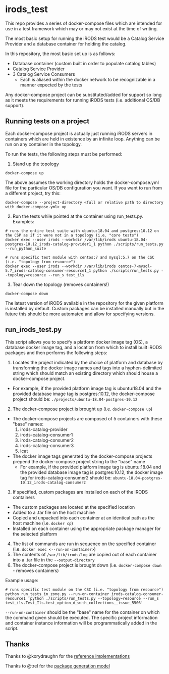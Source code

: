 # irods\_test

This repo provides a series of docker-compose files which are intended for use in a test framework which may or may not exist at the time of writing.

The most basic setup for running the iRODS test would be a Catalog Service Provider and a database container for holding the catalog.

In this repository, the most basic set up is as follows:
 - Database container (custom built in order to populate catalog tables)
 - Catalog Service Provider
 - 3 Catalog Service Consumers
    - Each is aliased within the docker network to be recognizable in a manner expected by the tests

Any docker-compose project can be substituted/added for support so long as it meets the requirements for running iRODS tests (i.e. additional OS/DB support).

## Running tests on a project

Each docker-compose project is actually just running iRODS servers in containers which are held in existence by an infinite loop. Anything can be run on any container in the topology.

To run the tests, the following steps must be performed:

1. Stand up the topology
```
docker-compose up
```
The above assumes the working directory holds the docker-compose.yml file for the particular OS/DB configuration you want. If you want to run from a different project, try this:
```
docker-compose --project-directory <full or relative path to directory with docker-compose.yml> up
```

2. Run the tests while pointed at the container using run\_tests.py. Examples:
```
# runs the entire test suite with ubuntu:18.04 and postgres:10.12 on the CSP as if it were not in a topology (i.e. "core tests")
docker exec --user irods --workdir /var/lib/irods ubuntu-18.04-postgres-10.12_irods-catalog-provider1_1 python ./scripts/run_tests.py --run_python_suite

# runs specific test module with centos:7 and mysql:5.7 on the CSC (i.e. "topology from resource")
docker exec --user irods --workdir /var/lib/irods centos-7-mysql-5.7_irods-catalog-consumer-resource1_1 python ./scripts/run_tests.py --topology=resource --run_s test_ils
```

3. Tear down the topology (removes containers!)
```
docker-compose down
```

The latest version of iRODS available in the repository for the given platform is installed by default.
Custom packages can be installed manually but in the future this should be more automated and allow for specifying versions.

## run\_irods\_test.py

This script allows you to specify a platform docker image tag (OS), a database docker image tag, and a location from which to install built iRODS packages and then performs the following steps:

1. Locates the project indicated by the choice of platform and database by transforming the docker image names and tags into a hyphen-delimited string which should match an existing directory which should house a docker-compose project.
 - For example, if the provided platform image tag is ubuntu:18.04 and the provided database image tag is postgres:10.12, the docker-compose project should be: `./projects/ubuntu-18.04-postgres-10.12`
2. The docker-compose project is brought up (i.e. `docker-compose up`)
 - The docker-compose projects are composed of 5 containers with these "base" names:
   1. irods-catalog-provider
   2. irods-catalog-consumer1
   3. irods-catalog-consumer2
   4. irods-catalog-consumer3
   5. icat
 - The docker image tags generated by the docker-compose projects prepend the docker-compose project string to the "base" name
   - For example, if the provided platform image tag is ubuntu:18.04 and the provided database image tag is postgres:10.12, the docker image tag for irods-catalog-consumer2 should be: `ubuntu-18.04-postgres-10.12_irods-catalog-consumer2`
3. If specified, custom packages are installed on each of the iRODS containers
 - The custom packages are located at the specified location
 - Added to a .tar file on the host machine
 - Copied and unpacked into each container at an identical path as the host machine (i.e. `docker cp`) 
 - Installed on each container using the appropriate package manager for the selected platform
4. The list of commands are run in sequence on the specified container (i.e. `docker exec <--run-on-container>`)
5. The contents of `/var/lib/irods/log` are copied out of each container into a .tar file in the `--output-directory`
6. The docker-compose project is brought down (i.e. `docker-compose down` - removes containers)

Example usage:
```
# runs specific test module on the CSC (i.e. "topology from resource")
python run_tests_in_zone.py --run-on-container irods-catalog-consumer-resource1 'python ./scripts/run_tests.py --topology=resource --run_s test_ils.Test_Ils.test_option_d_with_collections__issue_5506'
```
`--run-on-container` should be the "base" name for the container on which the command given should be executed. The specific project information and container instance information will be programmatically added in the script.

## Thanks

Thanks to @korydraughn for the [reference implementations](https://github.com/korydraughn/irods_docker/tree/master/compose/just_stand_it_up)

Thanks to @trel for the [package generation model](https://github.com/trel/build_and_sync_apt_and_yum_repositories)
